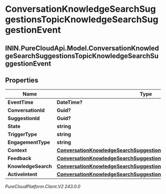 # ConversationKnowledgeSearchSuggestionsTopicKnowledgeSearchSuggestionEvent

## ININ.PureCloudApi.Model.ConversationKnowledgeSearchSuggestionsTopicKnowledgeSearchSuggestionEvent

## Properties

|Name | Type | Description | Notes|
|------------ | ------------- | ------------- | -------------|
| **EventTime** | **DateTime?** |  | [optional] |
| **ConversationId** | **Guid?** |  | [optional] |
| **SuggestionId** | **Guid?** |  | [optional] |
| **State** | **string** |  | [optional] |
| **TriggerType** | **string** |  | [optional] |
| **EngagementType** | **string** |  | [optional] |
| **Context** | [**ConversationKnowledgeSearchSuggestionsTopicSuggestionContext**](ConversationKnowledgeSearchSuggestionsTopicSuggestionContext) |  | [optional] |
| **Feedback** | [**ConversationKnowledgeSearchSuggestionsTopicSuggestionFeedback**](ConversationKnowledgeSearchSuggestionsTopicSuggestionFeedback) |  | [optional] |
| **KnowledgeSearch** | [**ConversationKnowledgeSearchSuggestionsTopicSuggestedSearchResult**](ConversationKnowledgeSearchSuggestionsTopicSuggestedSearchResult) |  | [optional] |
| **ActiveIntent** | [**ConversationKnowledgeSearchSuggestionsTopicSuggestedIntent**](ConversationKnowledgeSearchSuggestionsTopicSuggestedIntent) |  | [optional] |



_PureCloudPlatform.Client.V2 243.0.0_
